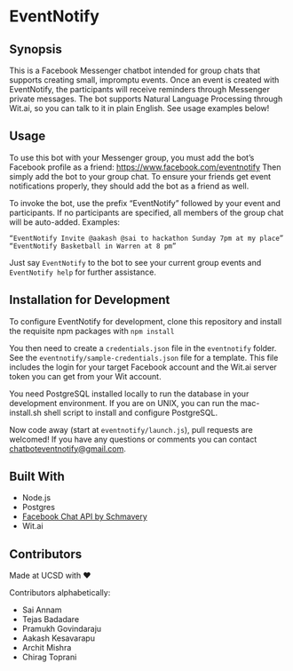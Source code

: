 # EventNotify

## Synopsis

This is a Facebook Messenger chatbot intended for group chats that supports creating small, impromptu events. Once an event is created with EventNotify, the participants will receive reminders through Messenger private messages. The bot supports Natural Language Processing through Wit.ai, so you can talk to it in plain English. See usage examples below!

## Usage

To use this bot with your Messenger group, you must add the bot’s Facebook profile as a friend: <https://www.facebook.com/eventnotify>
Then simply add the bot to your group chat. To ensure your friends get event notifications properly, they should add the bot as a friend as well.


To invoke the bot, use the prefix “EventNotify” followed by your event and participants. If no participants are specified, all members of the group chat will be auto-added.
Examples:
```
“EventNotify Invite @aakash @sai to hackathon Sunday 7pm at my place”
“EventNotify Basketball in Warren at 8 pm”
```

Just say ```EventNotify``` to the bot to see your current group events and ```EventNotify help``` for further assistance.

## Installation for Development

To configure EventNotify for development, clone this repository and install the requisite npm packages with ```npm install```

You then need to create a ```credentials.json``` file in the ```eventnotify``` folder. See the ```eventnotify/sample-credentials.json``` file for a template. This file includes the login for your target Facebook account and the Wit.ai server token you can get from your Wit account.

You need PostgreSQL installed locally to run the database in your development environment. If you are on UNIX, you can run the mac-install.sh shell script to install and configure PostgreSQL.

Now code away (start at ```eventnotify/launch.js```), pull requests are welcomed! If you have any questions or comments you can contact chatboteventnotify@gmail.com.

## Built With

 * Node.js
 * Postgres
 * [Facebook Chat API by Schmavery](https://github.com/Schmavery/facebook-chat-api)
 * Wit.ai

## Contributors
Made at UCSD with ❤️

Contributors alphabetically:

 * Sai Annam
 * Tejas Badadare
 * Pramukh Govindaraju
 * Aakash Kesavarapu
 * Archit Mishra
 * Chirag Toprani
